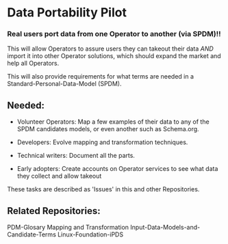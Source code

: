 # Data Portability Pilot
### Real users port data from one Operator to another (via SPDM)!!
This will allow Operators to assure users they can takeout their data *AND* import it into other Operator solutions, which should expand the market and help all Operators.  

This will also provide requirements for what terms are needed in a Standard-Personal-Data-Model (SPDM).


## Needed: 
- Volunteer Operators: Map a few examples of their data to any of the SPDM candidates models, or even another such as Schema.org.

- Developers: Evolve mapping and transformation techniques. 

- Technical writers: Document all the parts. 

- Early adopters: Create accounts on Operator services to see what data they collect and allow takeout

These tasks are described as 'Issues' in this and other Repositories.

## Related Repositories:
PDM-Glosary
Mapping and Transformation
Input-Data-Models-and-Candidate-Terms
Linux-Foundation-iPDS
